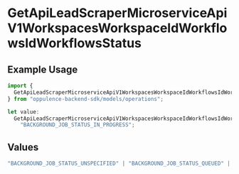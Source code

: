 # GetApiLeadScraperMicroserviceApiV1WorkspacesWorkspaceIdWorkflowsIdWorkflowsStatus

## Example Usage

```typescript
import {
  GetApiLeadScraperMicroserviceApiV1WorkspacesWorkspaceIdWorkflowsIdWorkflowsStatus,
} from "oppulence-backend-sdk/models/operations";

let value:
  GetApiLeadScraperMicroserviceApiV1WorkspacesWorkspaceIdWorkflowsIdWorkflowsStatus =
    "BACKGROUND_JOB_STATUS_IN_PROGRESS";
```

## Values

```typescript
"BACKGROUND_JOB_STATUS_UNSPECIFIED" | "BACKGROUND_JOB_STATUS_QUEUED" | "BACKGROUND_JOB_STATUS_IN_PROGRESS" | "BACKGROUND_JOB_STATUS_COMPLETED" | "BACKGROUND_JOB_STATUS_FAILED" | "BACKGROUND_JOB_STATUS_CANCELLED" | "BACKGROUND_JOB_STATUS_TIMED_OUT"
```